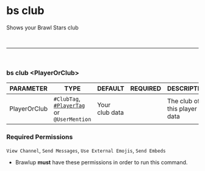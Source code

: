 # bs club
Shows your Brawl Stars club

<br>
<hr>
<br>

### bs club <PlayerOrClub\>
| PARAMETER      | TYPE                                                                                      | DEFAULT | REQUIRED  | DESCRIPTION                                        |
| -------------- | ----------------------------------------------------------------------------------------- | ------- | --------- | -------------------------------------------------- |
| PlayerOrClub         | `#ClubTag`, [`#PlayerTag`](https://alputv.medium.com/how-can-i-find-my-player-tag-in-brawl-stars-adf208e6a9d7) or `@UserMention`     |    Your club data     |         | The club of this player data    |

### Required Permissions
`View Channel`, `Send Messages`, `Use External Emojis`, `Send Embeds`

* Brawlup **must** have these permissions in order to run this command.
